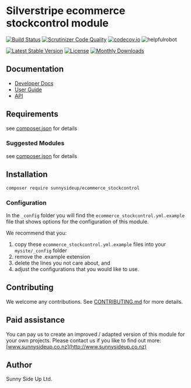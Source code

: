 # Silverstripe ecommerce stockcontrol module
[![Build Status](https://travis-ci.org/sunnysideup/silverstripe-ecommerce_stockcontrol.svg?branch=master)](https://travis-ci.org/sunnysideup/silverstripe-ecommerce_stockcontrol)
[![Scrutinizer Code Quality](https://scrutinizer-ci.com/g/sunnysideup/silverstripe-ecommerce_stockcontrol/badges/quality-score.png?b=master)](https://scrutinizer-ci.com/g/sunnysideup/silverstripe-ecommerce_stockcontrol/?branch=master)
[![codecov.io](https://codecov.io/github/sunnysideup/silverstripe-ecommerce_stockcontrol/coverage.svg?branch=master)](https://codecov.io/github/sunnysideup/silverstripe-ecommerce_stockcontrol?branch=master)
![helpfulrobot](https://helpfulrobot.io/sunnysideup/ecommerce_stockcontrol/badge)

[![Latest Stable Version](https://poser.pugx.org/sunnysideup/ecommerce_stockcontrol/version)](https://packagist.org/packages/sunnysideup/ecommerce_stockcontrol)
[![License](https://poser.pugx.org/sunnysideup/ecommerce_stockcontrol/license)](https://packagist.org/packages/sunnysideup/ecommerce_stockcontrol)
[![Monthly Downloads](https://poser.pugx.org/sunnysideup/ecommerce_stockcontrol/d/monthly)](https://packagist.org/packages/sunnysideup/ecommerce_stockcontrol)


## Documentation



 * [Developer Docs](docs/en/INDEX.md)
 * [User Guide](docs/en/userguide.md)
 * [API](http://ssmods.com/apis/ecommerce_stockcontrol/docs/en/api/)

## Requirements



see [composer.json](composer.json) for details

### Suggested Modules



see [composer.json](composer.json) for details


## Installation


```
composer require sunnysideup/ecommerce_stockcontrol
```

### Configuration



In the `_config` folder you will find the `ecommerce_stockcontrol.yml.example`
file that shows options for the configuration of this module.

We recommend that you:

  1. copy these `ecommerce_stockcontrol.yml.example` files into your
`mysite/_config` folder
  2. remove the .example extension
  3. delete the lines you not care about, and
  4. adjust the configurations that you would like to use.


## Contributing



We welcome any contributions. See [CONTRIBUTING.md](CONTRIBUTING.md) for more details.

## Paid assistance



You can pay us to create an improved / adapted version of this module for your own projects.  Please contact us if you like to find out more: [www.sunnysideup.co.nz](http://www.sunnysideup.co.nz)

## Author



Sunny Side Up Ltd.
